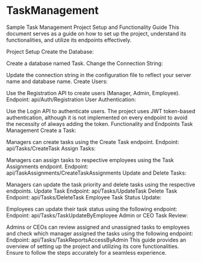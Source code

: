 # TaskManagement
Sample Task Management
Project Setup and Functionality Guide
This document serves as a guide on how to set up the project, understand its functionalities, and utilize its endpoints effectively.

Project Setup
Create the Database:

Create a database named Task.
Change the Connection String:

Update the connection string in the configuration file to reflect your server name and database name.
Create Users:

Use the Registration API to create users (Manager, Admin, Employee).
Endpoint: api/Auth/Registration
User Authentication:

Use the Login API to authenticate users. The project uses JWT token-based authentication, although it is not implemented on every endpoint to avoid the necessity of always adding the token.
Functionality and Endpoints
Task Management
Create a Task:

Managers can create tasks using the Create Task endpoint.
Endpoint: api/Tasks/CreateTask
Assign Tasks:

Managers can assign tasks to respective employees using the Task Assignments endpoint.
Endpoint: api/TaskAssignments/CreateTaskAssignments
Update and Delete Tasks:

Managers can update the task priority and delete tasks using the respective endpoints.
Update Task Endpoint: api/Tasks/UpdateTask
Delete Task Endpoint: api/Tasks/DeleteTask
Employee Task Status Update:

Employees can update their task status using the following endpoint:
Endpoint: api/Tasks/TaskUpdateByEmployee
Admin or CEO Task Review:

Admins or CEOs can review assigned and unassigned tasks to employees and check which manager assigned the tasks using the following endpoint:
Endpoint: api/Tasks/TaskReportsAccessByAdmin
This guide provides an overview of setting up the project and utilizing its core functionalities. Ensure to follow the steps accurately for a seamless experience.
